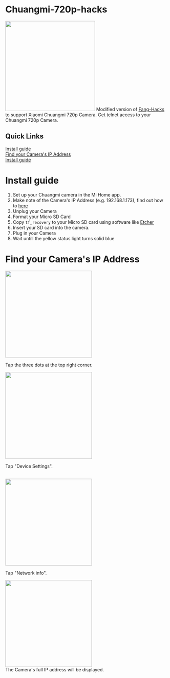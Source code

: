 # Chuangmi-720p-hacks
<img width="280" src="https://i.imgur.com/K5dGNPg.jpg">
Modified version of <a href="https://github.com/jymbob/fang-hacks">Fang-Hacks</a> to support Xiaomi Chuangmi 720p Camera.
Get telnet access to your Chuangmi 720p Camera.


<div id="quick-links">
<h2>Quick Links</h2>
<a href="#install-guide">Install guide</a><br>
<a href="#ip-address-find">Find your Camera's IP Address</a><br>
<a href="#install-guide">Install guide</a>
</div>

<div id="install-guide">
<h1>Install guide</h1>
<ol>
<li>Set up your Chuangmi camera in the Mi Home app.</a>
<li>Make note of the Camera's IP Address (e.g. 192.168.1.173), find out how to <a href="#ip-address-find">here</a>
<li>Unplug your Camera
<li>Format your Micro SD Card
<li>Copy <code>tf_recovery</code> to your Micro SD card using software like <a href="etcher.io">Etcher</a>
<li>Insert your SD card into the camera.
<li>Plug in your Camera
<li>Wait untill the yellow status light turns solid blue
</ol>
</div>

<div id="ip-address-find">
<h1>Find your Camera's IP Address</h1>
  <div class="steps-card">
    <img width="270" src="https://i.imgur.com/1jR5CKX.png">
    <br>
    <p>Tap the three dots at the top right corner.</p>
  </div>
  <div class="steps-card">
    <img width="270" src="https://i.imgur.com/ehohB7X.png">
    <p>Tap "Device Settings".</p>
    <br>
  </div>
  <div class="steps-card">
    <img width="270" src="https://i.imgur.com/x4kOJTA.png">
    <br>
    <p>Tap "Network info".</p>
  </div>
  <div class="steps-card">
    <img width="270" src="https://i.imgur.com/oiFTk7B.png">
    <br>
    The Camera's full IP address will be displayed.
  </div>
</div>
